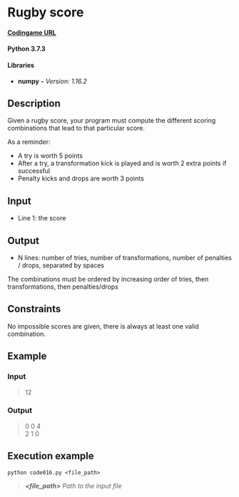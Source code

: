 # Rugby score

#### [Codingame URL](https://www.codingame.com/ide/puzzle/rugby-score)
#### Python 3.7.3
#### Libraries
- **numpy** **_-_** _Version: 1.16.2_

## Description
Given a rugby score, your program must compute the different scoring
combinations that lead to that particular score.

As a reminder:
- A try is worth 5 points
- After a try, a transformation kick is played and is worth 2 extra
points if successful
- Penalty kicks and drops are worth 3 points

## Input
- Line 1: the score

## Output
- N lines: number of tries, number of transformations, number of
penalties / drops, separated by spaces

The combinations must be ordered by increasing order of tries, then
transformations, then penalties/drops

## Constraints
No impossible scores are given, there is always at least one valid
combination.

## Example
### Input
> 12

### Output
> 0 0 4\
2 1 0

## Execution example
```
python code016.py <file_path>
```

> **_<file_path>_** *Path to the input file*
